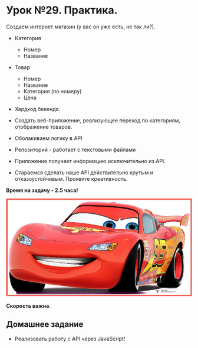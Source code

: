 # Урок №29. Практика.

Создаем интернет магазин (у вас он уже есть, не так ли?). 
- Категория
   - Номер
   - Название
- Товар
   - Номер
   - Название
   - Категория (по номеру)
   - Цена
- Хардкод бекенда.
- Создать веб-приложение, реализующее переход по категориям, отображение товаров.

- Оболакиваем логику в API
- Репозиторий - работает с текстовыми файлами
- Приложение получает информацию исключительно из API.
- Стараемся сделать наше API действительно крутым и отказоустойчивым. Проявите креативность.

**Время на задачу - 2.5 часа!**

![Speed](/Module-4/images/speed.png)

**Скорость важна**.

## Домашнее задание

* Реализовать работу с API через JavaScript!

